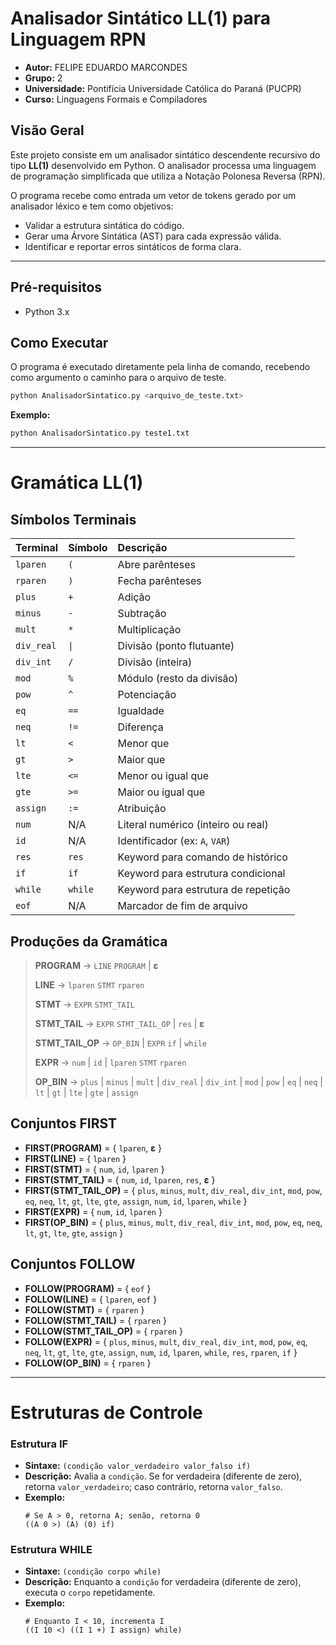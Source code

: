 # Analisador Sintático LL(1) para Linguagem RPN

- **Autor:** FELIPE EDUARDO MARCONDES
- **Grupo:** 2
- **Universidade:** Pontifícia Universidade Católica do Paraná (PUCPR)
- **Curso:** Linguagens Formais e Compiladores

## Visão Geral

Este projeto consiste em um analisador sintático descendente recursivo do tipo **LL(1)** desenvolvido em Python. O analisador processa uma linguagem de programação simplificada que utiliza a Notação Polonesa Reversa (RPN).

O programa recebe como entrada um vetor de tokens gerado por um analisador léxico e tem como objetivos:
- Validar a estrutura sintática do código.
- Gerar uma Árvore Sintática (AST) para cada expressão válida.
- Identificar e reportar erros sintáticos de forma clara.

---

## Pré-requisitos

- Python 3.x

## Como Executar

O programa é executado diretamente pela linha de comando, recebendo como argumento o caminho para o arquivo de teste.

```bash
python AnalisadorSintatico.py <arquivo_de_teste.txt>
```

**Exemplo:**

```bash
python AnalisadorSintatico.py teste1.txt
```

---

# Gramática LL(1)

## Símbolos Terminais

| Terminal   | Símbolo | Descrição                             |
| :--------- | :------ | :------------------------------------ |
| `lparen`   | `(`     | Abre parênteses                       |
| `rparen`   | `)`     | Fecha parênteses                      |
| `plus`     | `+`     | Adição                                |
| `minus`    | `-`     | Subtração                             |
| `mult`     | `*`     | Multiplicação                         |
| `div_real` | `\|`    | Divisão (ponto flutuante)             |
| `div_int`  | `/`     | Divisão (inteira)                     |
| `mod`      | `%`     | Módulo (resto da divisão)             |
| `pow`      | `^`     | Potenciação                           |
| `eq`       | `==`    | Igualdade                             |
| `neq`      | `!=`    | Diferença                             |
| `lt`       | `<`     | Menor que                             |
| `gt`       | `>`     | Maior que                             |
| `lte`      | `<=`    | Menor ou igual que                    |
| `gte`      | `>=`    | Maior ou igual que                    |
| `assign`   | `:=`    | Atribuição                            |
| `num`      | N/A     | Literal numérico (inteiro ou real)    |
| `id`       | N/A     | Identificador (ex: `A`, `VAR`)        |
| `res`      | `res`   | Keyword para comando de histórico     |
| `if`       | `if`    | Keyword para estrutura condicional    |
| `while`    | `while` | Keyword para estrutura de repetição   |
| `eof`      | N/A     | Marcador de fim de arquivo            |

## Produções da Gramática

> **PROGRAM** → `LINE` `PROGRAM` | **ε**
>
> **LINE** → `lparen` `STMT` `rparen`
>
> **STMT** → `EXPR` `STMT_TAIL`
>
> **STMT_TAIL** → `EXPR` `STMT_TAIL_OP` | `res` | **ε**
>
> **STMT_TAIL_OP** → `OP_BIN` | `EXPR` `if` | `while`
>
> **EXPR** → `num` | `id` | `lparen` `STMT` `rparen`
>
> **OP_BIN** → `plus` | `minus` | `mult` | `div_real` | `div_int` | `mod` | `pow` | `eq` | `neq` | `lt` | `gt` | `lte` | `gte` | `assign`

## Conjuntos FIRST

- **FIRST(PROGRAM)** = { `lparen`, **ε** }
- **FIRST(LINE)** = { `lparen` }
- **FIRST(STMT)** = { `num`, `id`, `lparen` }
- **FIRST(STMT_TAIL)** = { `num`, `id`, `lparen`, `res`, **ε** }
- **FIRST(STMT_TAIL_OP)** = { `plus`, `minus`, `mult`, `div_real`, `div_int`, `mod`, `pow`, `eq`, `neq`, `lt`, `gt`, `lte`, `gte`, `assign`, `num`, `id`, `lparen`, `while` }
- **FIRST(EXPR)** = { `num`, `id`, `lparen` }
- **FIRST(OP_BIN)** = { `plus`, `minus`, `mult`, `div_real`, `div_int`, `mod`, `pow`, `eq`, `neq`, `lt`, `gt`, `lte`, `gte`, `assign` }

## Conjuntos FOLLOW

- **FOLLOW(PROGRAM)** = { `eof` }
- **FOLLOW(LINE)** = { `lparen`, `eof` }
- **FOLLOW(STMT)** = { `rparen` }
- **FOLLOW(STMT_TAIL)** = { `rparen` }
- **FOLLOW(STMT_TAIL_OP)** = { `rparen` }
- **FOLLOW(EXPR)** = { `plus`, `minus`, `mult`, `div_real`, `div_int`, `mod`, `pow`, `eq`, `neq`, `lt`, `gt`, `lte`, `gte`, `assign`, `num`, `id`, `lparen`, `while`, `res`, `rparen`, `if` }
- **FOLLOW(OP_BIN)** = { `rparen` }

---

# Estruturas de Controle

### Estrutura IF

- **Sintaxe:** `(condição valor_verdadeiro valor_falso if)`
- **Descrição:** Avalia a `condição`. Se for verdadeira (diferente de zero), retorna `valor_verdadeiro`; caso contrário, retorna `valor_falso`.
- **Exemplo:**
  ```rpn
  # Se A > 0, retorna A; senão, retorna 0
  ((A 0 >) (A) (0) if)
  ```

### Estrutura WHILE

- **Sintaxe:** `(condição corpo while)`
- **Descrição:** Enquanto a `condição` for verdadeira (diferente de zero), executa o `corpo` repetidamente.
- **Exemplo:**
  ```rpn
  # Enquanto I < 10, incrementa I
  ((I 10 <) ((I 1 +) I assign) while)
  ```
